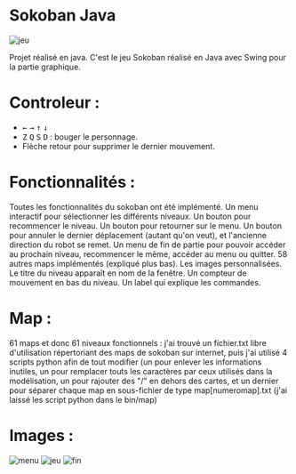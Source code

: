 # Sokoban Java
![jeu](https://github.com/Douroucouliii/SokobanJava/assets/129008147/23d72901-4dcf-48cd-b09d-72b71b05e370)

Projet réalisé en java.
C'est le jeu Sokoban réalisé en Java avec Swing pour la partie graphique.

# Controleur :

* <kbd>←</kbd> <kbd>→</kbd> <kbd>↑</kbd> <kbd>↓</kbd>   
* <kbd>Z</kbd> <kbd>Q</kbd> <kbd>S</kbd> <kbd>D</kbd> : bouger le personnage.
* Flèche retour pour supprimer le dernier mouvement.

# Fonctionnalités :

Toutes les fonctionnalités du sokoban ont été implémenté.
Un menu interactif pour sélectionner les différents niveaux.
Un bouton pour recommencer le niveau. Un bouton pour retourner sur le menu.
Un bouton pour annuler le dernier déplacement (autant qu'on veut), et l'ancienne direction du robot se remet.
Un menu de fin de partie pour pouvoir accéder au prochain niveau, recommencer le même, accéder au menu ou quitter.
58 autres maps implémentés (expliqué plus bas). Les images personnalisées.
Le titre du niveau apparaît en nom de la fenêtre.
Un compteur de mouvement en bas du niveau. Un label qui explique les commandes.

# Map :

61 maps et donc 61 niveaux fonctionnels : j'ai trouvé un fichier.txt libre d'utilisation répertoriant des maps de sokoban sur internet, puis j'ai utilisé 4 scripts python afin de tout modifier (un pour enlever les informations inutiles, un pour remplacer touts les caractères par ceux utilisés dans la modélisation, un pour rajouter des "/" en dehors des cartes, et un dernier pour séparer chaque map en sous-fichier de type map[numeromap].txt (j'ai laissé les script python dans le bin/map)

# Images :
![menu](https://github.com/Douroucouliii/SokobanJava/assets/129008147/8fcd0156-465b-4df9-97ec-4d243401e034)
![jeu](https://github.com/Douroucouliii/SokobanJava/assets/129008147/23d72901-4dcf-48cd-b09d-72b71b05e370)
![fin](https://github.com/Douroucouliii/SokobanJava/assets/129008147/c4189ba8-ccc7-409e-bda8-216456654718)
